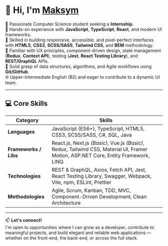 # 👋 Hi, I'm [Maksym](https://my-portfolio-silk-five-22.vercel.app/)

🎯 Passionate Computer Science student seeking a **Internship**.  
🧠 Hands-on experience with **JavaScript**, **TypeScript**, **React**, and modern UI frameworks.  
🎨 Skilled in building responsive, accessible, and pixel-perfect interfaces with **HTML5**, **CSS3**, **SCSS/SASS**, **Tailwind CSS**, and **BEM** methodology.  
🧩 Familiar with UX principles, component-driven design, state management (**Redux**, **Context API**), testing (**Jest**, **React Testing Library**), and **REST/GraphQL** APIs.  
🧮 Solid grasp of data structures, algorithms, and Agile workflows using **Git/GitHub**.  
🌐 Upper-Intermediate English (B2) and eager to contribute to a dynamic UI team.

---

## 💻 Core Skills

| **Category**          | **Skills**                                                                                                                           |
| --------------------- | ------------------------------------------------------------------------------------------------------------------------------------ |
| **Languages**         | JavaScript (ES6+), TypeScript, HTML5, CSS3, SCSS/SASS, C#, SQL, Java                                                                 |
| **Frameworks / Libs** | React.js, Next.js *(Basic)*, Vue.js *(Basic)*, Redux, Tailwind CSS, Material UI, Framer Motion, ASP.NET Core, Entity Framework, LINQ |
| **Technologies**      | REST & GraphQL, Axios, Fetch API, Jest, React Testing Library, Swagger, Webpack, Vite, npm, ESLint, Prettier                         |
| **Methodologies**     | Agile, Scrum, Kanban, TDD, MVC, Component-Driven Development, Clean Architecture                                                     |

---

📫 **Let's connect!**  
I'm open to opportunities where I can grow as a developer, contribute to meaningful projects, and build elegant and reliable web applications — whether on the front-end, the back-end, or across the full stack.
